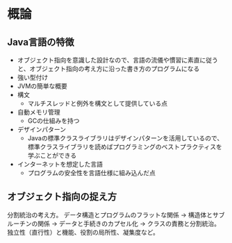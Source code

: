 # 概論

## Java言語の特徴

* オブジェクト指向を意識した設計なので、言語の流儀や慣習に素直に従うと、オブジェクト指向の考え方に沿った書き方のプログラムになる
* 強い型付け
* JVMの簡単な概要
* 構文
    * マルチスレッドと例外を構文として提供している点
* 自動メモリ管理
    * GCの仕組みを持つ
* デザインパターン
    * Javaの標準クラスライブラリはデザインパターンを活用しているので、標準クラスライブラリを読めばプログラミングのベストプラクティスを学ぶことができる
* インターネットを想定した言語
    * プログラムの安全性を言語仕様に組み込んだ点

## オブジェクト指向の捉え方

分割統治の考え方。
データ構造とプログラムのフラットな関係 -> 構造体とサブルーチンの関係 -> データと手続きのカプセル化 -> クラスの責務と分割統治。
独立性（直行性）と機能、役割の局所性、凝集度など。

